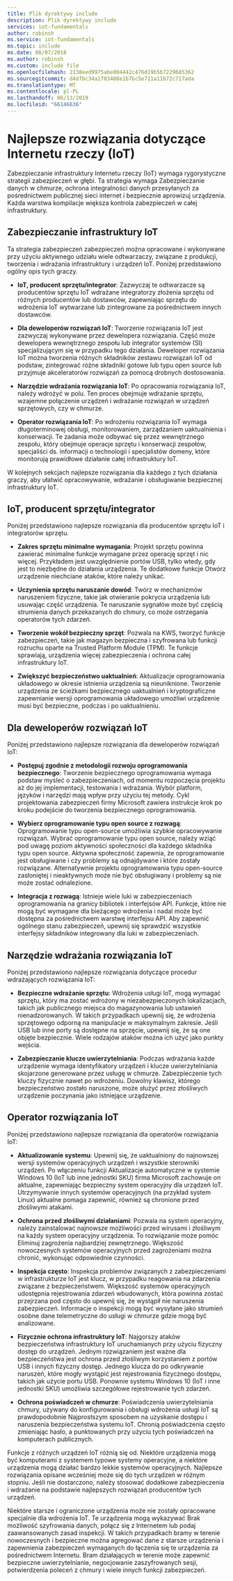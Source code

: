 ```yaml
---
title: Plik dyrektywy include
description: Plik dyrektywy include
services: iot-fundamentals
author: robinsh
ms.service: iot-fundamentals
ms.topic: include
ms.date: 08/07/2018
ms.author: robinsh
ms.custom: include file
ms.openlocfilehash: 2138eed9975abe804442c476d19b5b7229685362
ms.sourcegitcommit: d4dfbc34a1f03488e1b7bc5e711a11b72c717ada
ms.translationtype: MT
ms.contentlocale: pl-PL
ms.lasthandoff: 06/13/2019
ms.locfileid: "66146636"
---
```

# <a name="security-best-practices-for-internet-of-things-iot"></a>Najlepsze rozwiązania dotyczące Internetu rzeczy (IoT)

Zabezpieczanie infrastruktury Internetu rzeczy (IoT) wymaga rygorystyczne strategii zabezpieczeń w głębi. Ta strategia wymaga Zabezpieczanie danych w chmurze, ochrona integralności danych przesyłanych za pośrednictwem publicznej sieci internet i bezpiecznie aprowizuj urządzenia. Każda warstwa kompilacje większa kontrola zabezpieczeń w całej infrastruktury.

## <a name="secure-an-iot-infrastructure"></a>Zabezpieczanie infrastruktury IoT

Ta strategia zabezpieczeń zabezpieczeń można opracowane i wykonywane przy użyciu aktywnego udziału wiele odtwarzaczy, związane z produkcji, tworzenia i wdrażania infrastruktury i urządzeń IoT. Poniżej przedstawiono ogólny opis tych graczy.

* **IoT, producent sprzętu/integrator**: Zazwyczaj te odtwarzacze są producentów sprzętu IoT wdrażane integratorzy złożenia sprzętu od różnych producentów lub dostawców, zapewniając sprzętu do wdrożenia IoT wytwarzane lub zintegrowane za pośrednictwem innych dostawców.

* **Dla deweloperów rozwiązań IoT**: Tworzenie rozwiązania IoT jest zazwyczaj wykonywane przez dewelopera rozwiązania. Część może dewelopera wewnętrznego zespołu lub integrator systemów (SI) specjalizującym się w przypadku tego działania. Deweloper rozwiązania IoT można tworzenia różnych składników zestawu rozwiązań IoT od podstaw, zintegrować różne składniki gotowe lub typu open source lub przyjmuje akceleratorów rozwiązań za pomocą drobnych dostosowania.

* **Narzędzie wdrażania rozwiązania IoT**: Po opracowania rozwiązania IoT, należy wdrożyć w polu. Ten proces obejmuje wdrażanie sprzętu, wzajemne połączenie urządzeń i wdrażanie rozwiązań w urządzeń sprzętowych, czy w chmurze.

* **Operator rozwiązania IoT**: Po wdrożeniu rozwiązania IoT wymaga długoterminowej obsługi, monitorowaniem, zarządzaniem uaktualnienia i konserwacji. Te zadania może odbywać się przez wewnętrznego zespołu, który obejmuje operacje sprzętu i konserwacji zespołów, specjaliści ds. informacji o technologii i specjalistów domeny, które monitorują prawidłowe działanie całej infrastruktury IoT.

W kolejnych sekcjach najlepsze rozwiązania dla każdego z tych działania graczy, aby ułatwić opracowywanie, wdrażanie i obsługiwanie bezpiecznej infrastruktury IoT.

## <a name="iot-hardware-manufacturerintegrator"></a>IoT, producent sprzętu/integrator

Poniżej przedstawiono najlepsze rozwiązania dla producentów sprzętu IoT i integratorów sprzętu.

* **Zakres sprzętu minimalne wymagania**: Projekt sprzętu powinna zawierać minimalne funkcje wymagane przez operację sprzęt i nic więcej. Przykładem jest uwzględnienie portów USB, tylko wtedy, gdy jest to niezbędne do działania urządzenia. Te dodatkowe funkcje Otwórz urządzenie niechciane ataków, które należy unikać.

* **Uczynienia sprzętu naruszanie dowód**: Twórz w mechanizmów naruszeniem fizyczne, takie jak otwieranie pokrycia urządzenia lub usuwając część urządzenia. Te naruszanie sygnałów może być częścią strumienia danych przekazanych do chmury, co może ostrzegania operatorów tych zdarzeń.

* **Tworzenie wokół bezpieczny sprzęt**: Pozwala na KWS, tworzyć funkcje zabezpieczeń, takie jak magazyn bezpieczna i szyfrowana lub funkcji rozruchu oparte na Trusted Platform Module (TPM). Te funkcje sprawiają, urządzenia więcej zabezpieczenia i ochrona całej infrastruktury IoT.

* **Zwiększyć bezpieczeństwo uaktualnień**: Aktualizacje oprogramowania układowego w okresie istnienia urządzenia są nieuniknione. Tworzenie urządzenia ze ścieżkami bezpiecznego uaktualnień i kryptograficzne zapewnianie wersji oprogramowania układowego umożliwi urządzenie musi być bezpieczne, podczas i po uaktualnieniu.

## <a name="iot-solution-developer"></a>Dla deweloperów rozwiązań IoT

Poniżej przedstawiono najlepsze rozwiązania dla deweloperów rozwiązań IoT:

* **Postępuj zgodnie z metodologii rozwoju oprogramowania bezpiecznego**: Tworzenie bezpiecznego oprogramowania wymaga podstaw myśleć o zabezpieczeniach, od momentu rozpoczęcia projektu aż do jej implementacji, testowania i wdrażania. Wybór platform, języków i narzędzi mają wpływ przy użyciu tej metody. Cykl projektowania zabezpieczeń firmy Microsoft zawiera instrukcje krok po kroku podejście do tworzenia bezpiecznego oprogramowania.

* **Wybierz oprogramowanie typu open source z rozwagą**: Oprogramowanie typu open-source umożliwia szybkie opracowywanie rozwiązań. Wybrać oprogramowanie typu open source, należy wziąć pod uwagę poziom aktywności społeczności dla każdego składnika typu open source. Aktywna społeczność zapewnia, że oprogramowanie jest obsługiwane i czy problemy są odnajdywane i które zostały rozwiązane. Alternatywnie projektu oprogramowania typu open-source zasłoniętej i nieaktywnych może nie być obsługiwany i problemy są nie może zostać odnalezione.

* **Integracja z rozwagą**: Istnieje wiele luki w zabezpieczeniach oprogramowania na granicy bibliotek i interfejsów API. Funkcje, które nie mogą być wymagane dla bieżącego wdrożenia i nadal może być dostępna za pośrednictwem warstwę interfejsu API. Aby zapewnić ogólnego stanu zabezpieczeń, upewnij się sprawdzić wszystkie interfejsy składników integrowany dla luki w zabezpieczeniach.

## <a name="iot-solution-deployer"></a>Narzędzie wdrażania rozwiązania IoT

Poniżej przedstawiono najlepsze rozwiązania dotyczące procedur wdrażających rozwiązania IoT:

* **Bezpieczne wdrażanie sprzętu**: Wdrożenia usługi IoT, mogą wymagać sprzętu, który ma zostać wdrożony w niezabezpieczonych lokalizacjach, takich jak publicznego miejsca do magazynowania lub ustawień nienadzorowanych. W takich przypadkach upewnij się, że wdrożenia sprzętowego odporną na manipulacje w maksymalnym zakresie. Jeśli USB lub inne porty są dostępne na sprzęcie, upewnij się, że są one objęte bezpiecznie. Wiele rodzajów ataków można ich użyć jako punkty wejścia.

* **Zabezpieczanie klucze uwierzytelniania**: Podczas wdrażania każde urządzenie wymaga identyfikatory urządzeń i klucze uwierzytelniania skojarzone generowane przez usługę w chmurze. Zabezpieczenie tych kluczy fizycznie nawet po wdrożeniu. Dowolny klawisz, którego bezpieczeństwo zostało naruszone, może służyć przez złośliwych urządzenie poczynania jako istniejące urządzenie.

## <a name="iot-solution-operator"></a>Operator rozwiązania IoT

Poniżej przedstawiono najlepsze rozwiązania dla operatorów rozwiązania IoT:

* **Aktualizowanie systemu**: Upewnij się, że uaktualniony do najnowszej wersji systemów operacyjnych urządzeń i wszystkie sterowniki urządzeń. Po włączeniu funkcji Aktualizacje automatyczne w systemie Windows 10 (IoT lub inne jednostki SKU) firma Microsoft zachowuje on aktualne, zapewniając bezpieczny system operacyjny dla urządzeń IoT. Utrzymywanie innych systemów operacyjnych (na przykład system Linux) aktualne pomaga zapewnić, również są chronione przed złośliwymi atakami.

* **Ochrona przed złośliwymi działaniami**: Pozwala na system operacyjny, należy zainstalować najnowsze możliwości przed wirusami i złośliwym na każdy system operacyjny urządzenia. To rozwiązanie może pomóc Eliminuj zagrożenia najbardziej zewnętrznego. Większość nowoczesnych systemów operacyjnych przed zagrożeniami można chronić, wykonując odpowiednie czynności.

* **Inspekcja często**: Inspekcja problemów związanych z zabezpieczeniami w infrastrukturze IoT jest klucz, w przypadku reagowania na zdarzenia związane z bezpieczeństwem. Większość systemów operacyjnych udostępnia rejestrowania zdarzeń wbudowanych, która powinna zostać przejrzana pod często do upewnij się, że wystąpił nie naruszenia zabezpieczeń. Informacje o inspekcji mogą być wysyłane jako strumień osobne dane telemetryczne do usługi w chmurze gdzie mogą być analizowane.

* **Fizycznie ochrona infrastruktury IoT**: Najgorszy ataków bezpieczeństwa infrastruktury IoT uruchamianych przy użyciu fizyczny dostęp do urządzeń. Jednym rozwiązaniem jest ważne dla bezpieczeństwa jest ochrona przed złośliwym korzystaniem z portów USB i innych fizyczny dostęp. Jednego klucza do po odkrywanie naruszeń, które mogły wystąpić jest rejestrowania fizycznego dostępu, takich jak użycie portu USB. Ponownie systemu Windows 10 (IoT i inne jednostki SKU) umożliwia szczegółowe rejestrowanie tych zdarzeń.

* **Ochrona poświadczeń w chmurze**: Poświadczenia uwierzytelniania chmury, używany do konfigurowania i obsługi wdrożenia usługi IoT są prawdopodobnie Najprostszym sposobem na uzyskanie dostępu i naruszenia bezpieczeństwa systemu IoT. Chronią poświadczenia często zmieniając hasło, a punktowanych przy użyciu tych poświadczeń na komputerach publicznych.

Funkcje z różnych urządzeń IoT różnią się od. Niektóre urządzenia mogą być komputerami z systemem typowe systemy operacyjne, a niektóre urządzenia mogą działać bardzo lekkie systemów operacyjnych. Najlepsze rozwiązania opisane wcześniej może się do tych urządzeń w różnym stopniu. Jeśli nie dostarczono, należy stosować dodatkowe zabezpieczenia i wdrażanie na podstawie najlepszych rozwiązań producentów tych urządzeń.

Niektóre starsze i ograniczone urządzenia może nie zostały opracowane specjalnie dla wdrożenia IoT. Te urządzenia mogą wykazywać Brak możliwość szyfrowania danych, połącz się z Internetem lub podaj zaawansowanych zasad inspekcji. W takich przypadkach bramy w terenie nowoczesnych i bezpieczne można agregować dane z starsze urządzenia i zapewnienia zabezpieczeń wymaganych do łączenia się te urządzenia za pośrednictwem Internetu. Bram działających w terenie może zapewnić bezpieczne uwierzytelnianie, negocjowanie zaszyfrowanych sesji, potwierdzenia poleceń z chmury i wiele innych funkcji zabezpieczeń.